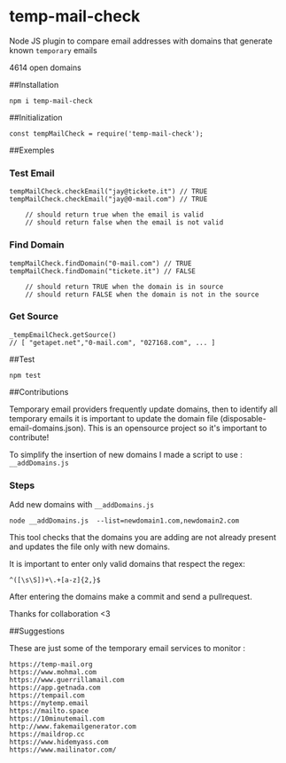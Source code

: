 # temp-mail-check
Node JS plugin to compare email addresses with domains that generate known `temporary` emails

4614 open domains


##Installation

	npm i temp-mail-check


##Initialization

	const tempMailCheck = require('temp-mail-check'); 
	
	

##Exemples


### Test Email 

	tempMailCheck.checkEmail("jay@tickete.it") // TRUE
	tempMailCheck.checkEmail("jay@0-mail.com") // TRUE
		
		// should return true when the email is valid
		// should return false when the email is not valid
		
		
	
	
### Find Domain 

	tempMailCheck.findDomain("0-mail.com") // TRUE
	tempMailCheck.findDomain("tickete.it") // FALSE
		
		// should return TRUE when the domain is in source
		// should return FALSE when the domain is not in the source
		
		
### Get Source

	_tempEmailCheck.getSource() 
	// [ "getapet.net","0-mail.com", "027168.com", ... ]
	


##Test


	npm test
	
	
	
##Contributions	

Temporary email providers frequently update domains, then to identify all temporary emails it is important to update the domain file (disposable-email-domains.json).
This is an opensource project so it's important to contribute!

To simplify the insertion of new domains I made a script to use : `__addDomains.js`

### Steps

 Add new domains with `__addDomains.js`
	
	node __addDomains.js  --list=newdomain1.com,newdomain2.com


This tool checks that the domains you are adding are not already present and updates the file only with new domains.

It is important to enter only valid domains that respect the regex: 

	^([\s\S])+\.+[a-z]{2,}$

After entering the domains make a commit and send a pullrequest.


Thanks for collaboration <3 


##Suggestions	

These are just some of the temporary email services to monitor : 


	https://temp-mail.org
	https://www.mohmal.com
	https://www.guerrillamail.com
	https://app.getnada.com
	https://tempail.com
	https://mytemp.email
	https://mailto.space
	https://10minutemail.com
	http://www.fakemailgenerator.com
	https://maildrop.cc
	https://www.hidemyass.com
	https://www.mailinator.com/
